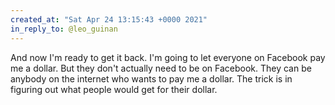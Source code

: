 ```yaml
---
created_at: "Sat Apr 24 13:15:43 +0000 2021"
in_reply_to: @leo_guinan
---
```


And now I'm ready to get it back. I'm going to let everyone on Facebook pay me a dollar. But they don't actually need to be on Facebook. They can be anybody on the internet who wants to pay me a dollar. The trick is in figuring out what people would get for their dollar.